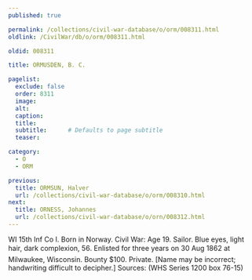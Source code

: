 ```yaml
---
published: true

permalink: /collections/civil-war-database/o/orm/008311.html
oldlink: /CivilWar/db/o/orm/008311.html

oldid: 008311

title: ORMUSDEN, B. C.

pagelist:
  exclude: false
  order: 8311
  image: 
  alt:
  caption:
  title:
  subtitle:      # Defaults to page subtitle
  teaser:

category: 
  - O 
  - ORM

previous:
  title: ORMSUN, Halver
  url: /collections/civil-war-database/o/orm/008310.html  
next:
  title: ORNESS, Johannes
  url: /collections/civil-war-database/o/orn/008312.html   
---
```

WI 15th Inf Co I. Born in Norway. Civil War: Age 19. Sailor. Blue eyes, light hair, dark complexion, 5&#146;6&#148;. Enlisted for three years on 30 Aug 1862 at Milwaukee, Wisconsin. Bounty $100. Private. [Name may be incorrect; handwriting difficult to decipher.] Sources: (WHS Series 1200 box 76-15)